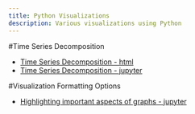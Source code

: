 ```yaml
---
title: Python Visualizations
description: Various visualizations using Python
---
```


#Time Series Decomposition
- [Time Series Decomposition - html](ConstructionTimeSeriesDecomposition.html)
- [Time Series Decomposition - jupyter](ConstructionTimeSeriesDecomposition.ipynb)

#Visualization Formatting Options
- [Highlighting important aspects of graphs - jupyter](M3Graphing.ipynb)

